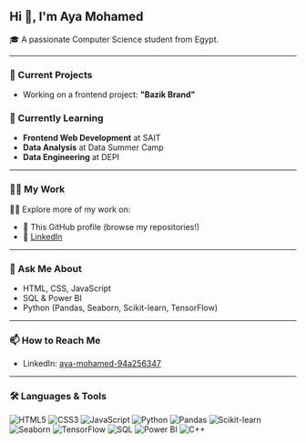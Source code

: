## Hi 👋, I'm Aya Mohamed

🎓 A passionate Computer Science student from Egypt.

---

### 🔭 Current Projects
- Working on a frontend project: **"Bazik Brand"**

### 🌱 Currently Learning
- **Frontend Web Development** at SAIT  
- **Data Analysis** at Data Summer Camp  
- **Data Engineering** at DEPI

---

### 👨‍💻 My Work
👨‍💻 Explore more of my work on:
- 📂 This GitHub profile (browse my repositories!)
- 🔗 [LinkedIn](https://www.linkedin.com/in/aya-mohamed-94a256347)


---

### 💬 Ask Me About
- HTML, CSS, JavaScript  
- SQL & Power BI  
- Python (Pandas, Seaborn, Scikit-learn, TensorFlow)

---

### 📫 How to Reach Me
- LinkedIn: [aya-mohamed-94a256347](https://www.linkedin.com/in/aya-mohamed-94a256347)

---

### 🛠️ Languages & Tools
![HTML5](https://img.shields.io/badge/-HTML5-E34F26?style=flat&logo=html5&logoColor=white)
![CSS3](https://img.shields.io/badge/-CSS3-1572B6?style=flat&logo=css3)
![JavaScript](https://img.shields.io/badge/-JavaScript-F7DF1E?style=flat&logo=javascript&logoColor=black)
![Python](https://img.shields.io/badge/-Python-3776AB?style=flat&logo=python&logoColor=white)
![Pandas](https://img.shields.io/badge/-Pandas-150458?style=flat&logo=pandas)
![Scikit-learn](https://img.shields.io/badge/-Scikit--learn-F7931E?style=flat&logo=scikitlearn&logoColor=white)
![Seaborn](https://img.shields.io/badge/-Seaborn-3776AB?style=flat)
![TensorFlow](https://img.shields.io/badge/-TensorFlow-FF6F00?style=flat&logo=tensorflow&logoColor=white)
![SQL](https://img.shields.io/badge/-SQL-4479A1?style=flat&logo=postgresql&logoColor=white)
![Power BI](https://img.shields.io/badge/-PowerBI-F2C811?style=flat&logo=powerbi&logoColor=black)
![C++](https://img.shields.io/badge/-C++-00599C?style=flat&logo=cplusplus&logoColor=white)
